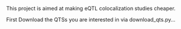 This project is aimed at making eQTL colocalization studies cheaper.

First Download the QTSs you are interested in via download_qts.py...